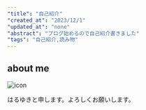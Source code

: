 ```yaml
---
"title": "自己紹介"
"created_at": "2023/12/1"
"updated_at": "none"
"abstract": "ブログ始めるので自己紹介書きました"
"tags": "自己紹介,読み物"
---
```

## about me

![icon](https://avatars.githubusercontent.com/u/24760583?v=4)

はるゆきと申します。よろしくお願いします。